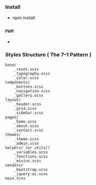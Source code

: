 ### Install

- npm install

### run 

- 




### Styles Structure ( The 7–1 Pattern )

```
base/
    _reset.scss
    _typography.scss
    _color.scss
components/
    _buttons.scss
    _navigation.scss
    _gallery.scss
layout/
    _header.scss
    _grid.scss
    _sidebar.scss
pages/
    _home.scss
    _about.scss
    _contact.scss
themes/
    _theme.scss
    _admin.scss
helpers/ (or utils/)
    _variables.scss
    _functions.scss
    _mixins.scss
vendors/
    _bootstrap.scss
    _jquery-ui.scss
main.scss
```

